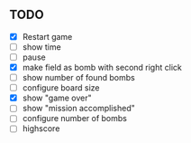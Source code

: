 ## TODO

- [x] Restart game
- [ ] show time
- [ ] pause
- [x] make field as bomb with second right click
- [ ] show number of found bombs
- [ ] configure board size
- [x] show "game over"
- [ ] show "mission accomplished"
- [ ] configure number of bombs
- [ ] highscore
